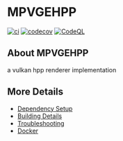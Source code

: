 # MPVGEHPP

[![ci](https://github.com/Giuseppe-Bianc/MPVGEHPP/actions/workflows/ci.yml/badge.svg)](https://github.com/Giuseppe-Bianc/MPVGEHPP/actions/workflows/ci.yml)
[![codecov](https://codecov.io/gh/Giuseppe-Bianc/MPVGEHPP/branch/main/graph/badge.svg)](https://codecov.io/gh/Giuseppe-Bianc/MPVGEHPP)
[![CodeQL](https://github.com/Giuseppe-Bianc/MPVGEHPP/actions/workflows/codeql-analysis.yml/badge.svg)](https://github.com/Giuseppe-Bianc/MPVGEHPP/actions/workflows/codeql-analysis.yml)

## About MPVGEHPP
a vulkan  hpp  renderer implementation


## More Details

 * [Dependency Setup](README_dependencies.md)
 * [Building Details](README_building.md)
 * [Troubleshooting](README_troubleshooting.md)
 * [Docker](README_docker.md)
